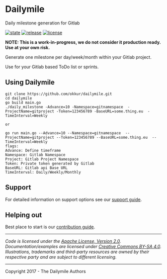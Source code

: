 # Dailymile

Daily milestone generation for Gitlab

 [![state](https://img.shields.io/badge/state-unstable-blue.svg)]() [![release](https://img.shields.io/github/release/okkur/dailymile.svg)](https://github.com/okkur/dailymile/releases) [![license](https://img.shields.io/github/license/okkur/dailymile.svg)](LICENSE)

**NOTE: This is a work-in-progress, we do not consider it production ready. Use at your own risk.**

Generate one milestone per day/week/month within your Gitlab project.

Use for your Gitlab based ToDo list or sprints.

## Using Dailymile
```
git clone https://github.com/okkur/dailymile.git
cd dailymile
go build main.go
./daily_milestone -Advance=10 -Namespace=gitnamespace  -ProjectName=gitproject -Token=123456789 -BaseURL=some.thing.eu  -TimeInterval=Weekly

or

go run main.go --Advance=10 --Namespace=gitnamespace  --ProjectName=gitproject --Token=123456789 --BaseURL=some.thing.eu  --TimeInterval=Weekly
flags:
Advance: Define timeframe
Namespace: Gitlab Namespace
Project: Gitlab Project Namespace
Token: Private token generated by Gitlab
BaseURL: Gitlab api Base URL
TimeInterval: Daily/Weekly/Monthly

```
## Support
For detailed information on support options see our [support guide](/SUPPORT.md).

## Helping out
Best place to start is our [contribution guide](/CONTRIBUTING.md).

----

*Code is licensed under the [Apache License, Version 2.0](/LICENSE).*  
*Documentation/examples are licensed under [Creative Commons BY-SA 4.0](/docs/LICENSE).*  
*Illustrations, trademarks and third-party resources are owned by their respective party and are subject to different licensing.*

---

Copyright 2017 - The Dailymile Authors

